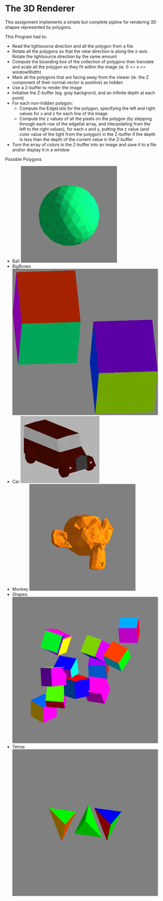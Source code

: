 # The 3D Renderer

This assignment implements a simple but complete pipline for rendering 3D shapes 
represented by polygons.

This Program had to:
  -   Read the lightsource direction and all the polygon from a file.
  -   Rotate all the polygons so that the view direction is along the z-axis. Rotate the
  lightsource direction by the same amount
  -   Compute the bounding box of the collection of polygons then translate and scale 
  all the polygon so they fit within the image (ie. 0 <= x <= windowWidth)
  -   Mark all the polygons that are facing away from the viewer (ie. the Z component 
  of their normal vector is positive) as hidden
  -   Use a Z-buffer to render the image
  -   Initialise the Z-buffer (eg. gray backgrond, and an infinite depth at each point)
  -   For each non-hidden polygon:
      -   Compute the EdgeLists for the polygon, specifying the left and right values 
      for x and z for each line of the image
      -   Compute the z values of all the pixels on the polygon (by stepping through each
      row of the edgelist array, and interpolating from the left to the right values), 
      for each x and y, putting the z value (and color value of the light from the 
      polygon) in the Z-buffer if the depth is less than the depth of the current value 
      in the Z-buffer
  -   Turn the array of colors in the Z-buffer into an image and save it to a file 
  and/or display it in a window

Possible Polygons
  -   Ball ![](ball.png)
  -   BigBoxes ![](bigboxes.png)
  -   Car ![](car.png)
  -   Monkey ![](monkey.png)
  -   Shapes ![](shapes.png)
  -   Tetras ![](tetras.png)
